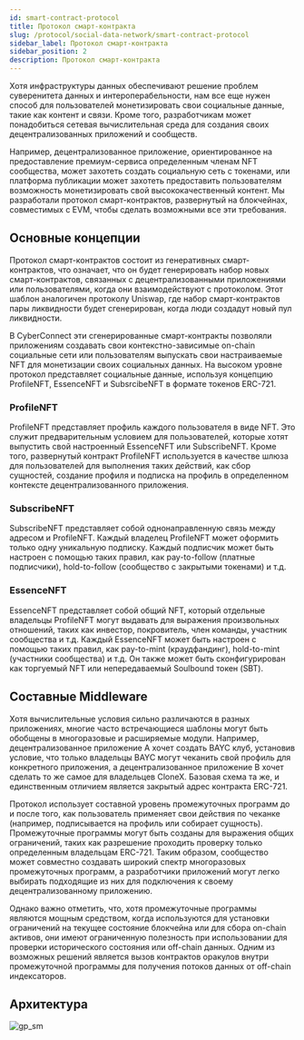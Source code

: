 ```yaml
---
id: smart-contract-protocol
title: Протокол смарт-контракта
slug: /protocol/social-data-network/smart-contract-protocol
sidebar_label: Протокол смарт-контракта
sidebar_position: 2
description: Протокол смарт-контракта
---
```


Хотя инфраструктуры данных обеспечивают решение проблем суверенитета данных и интероперабельности, нам все еще нужен способ для пользователей монетизировать свои социальные данные, такие как контент и связи. Кроме того, разработчикам может понадобиться сетевая вычислительная среда для создания своих децентрализованных приложений и сообществ.

Например, децентрализованное приложение, ориентированное на предоставление премиум-сервиса определенным членам NFT сообщества, может захотеть создать социальную сеть с токенами, или платформа публикации может захотеть предоставить пользователям возможность монетизировать свой высококачественный контент. Мы разработали протокол смарт-контрактов, развернутый на блокчейнах, совместимых с EVM, чтобы сделать возможными все эти требования.

## Основные концепции

Протокол смарт-контрактов состоит из генеративных смарт-контрактов, что означает, что он будет генерировать набор новых смарт-контрактов, связанных с децентрализованными приложениями или пользователями, когда они взаимодействуют с протоколом. Этот шаблон аналогичен протоколу Uniswap, где набор смарт-контрактов пары ликвидности будет сгенерирован, когда люди создадут новый пул ликвидности.

В CyberConnect эти сгенерированные смарт-контракты позволяли приложениям создавать свои контекстно-зависимые on-chain социальные сети или пользователям выпускать свои настраиваемые NFT для монетизации своих социальных данных. На высоком уровне протокол представляет социальные данные, используя концепцию ProfileNFT, EssenceNFT и SubsrcibeNFT в формате токенов ERC-721.

### ProfileNFT

ProfileNFT представляет профиль каждого пользователя в виде NFT. Это служит предварительным условием для пользователей, которые хотят выпустить свой настроенный EssenceNFT или SubscribeNFT. Кроме того, развернутый контракт ProfileNFT используется в качестве шлюза для пользователей для выполнения таких действий, как сбор сущностей, создание профиля и подписка на профиль в определенном контексте децентрализованного приложения.

### SubscribeNFT

SubscribeNFT представляет собой однонаправленную связь между адресом и ProfileNFT. Каждый владелец ProfileNFT может оформить только одну уникальную подписку. Каждый подписчик может быть настроен с помощью таких правил, как pay-to-follow (платные подписчики), hold-to-follow (сообщество с закрытыми токенами) и т.д.

### EssenceNFT

EssenceNFT представляет собой общий NFT, который отдельные владельцы ProfileNFT могут выдавать для выражения произвольных отношений, таких как инвестор, покровитель, член команды, участник сообщества и т.д. Каждый EssenceNFT может быть настроен с помощью таких правил, как pay-to-mint (краудфандинг), hold-to-mint (участники сообщества) и т.д. Он также может быть сконфигурирован как торгуемый NFT или непередаваемый Soulbound токен (SBT).

## Составные Middleware

Хотя вычислительные условия сильно различаются в разных приложениях, многие часто встречающиеся шаблоны могут быть обобщены в многоразовые и расширяемые модули. Например, децентрализованное приложение A хочет создать BAYC клуб, установив условие, что только владельцы BAYC могут чеканить свой профиль для конкретного приложения, а децентрализованное приложение B хочет сделать то же самое для владельцев CloneX. Базовая схема та же, и единственным отличием является закрытый адрес контракта ERC-721.

Протокол использует составной уровень промежуточных программ до и после того, как пользователь применяет свои действия по чеканке (например, подписывается на профиль или собирает сущность). Промежуточные программы могут быть созданы для выражения общих ограничений, таких как разрешение проходить проверку только определенным владельцам ERC-721. Таким образом, сообщество может совместно создавать широкий спектр многоразовых промежуточных программ, а разработчики приложений могут легко выбирать подходящие из них для подключения к своему децентрализованному приложению.

Однако важно отметить, что, хотя промежуточные программы являются мощным средством, когда используются для установки ограничений на текущее состояние блокчейна или для сбора on-chain активов, они имеют ограниченную полезность при использовании для проверки исторического состояния или off-chain данных. Одним из возможных решений является вызов контрактов оракулов внутри промежуточной программы для получения потоков данных от off-chain индексаторов.

## Архитектура

![gp_sm](/img/v2/gp_sm.png)
